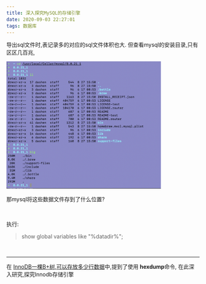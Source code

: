 ```yaml
---
title: 深入探究MySQL的存储引擎
date: 2020-09-03 22:27:01
tags: 数据库
---
```



导出sql文件时,表记录多的对应的sql文件体积也大. 但查看mysql的安装目录,只有区区几百兆,

<img src="深入探究MySQL的存储引擎/0.png" width = 80% height = 50% /> 


那mysql将这些数据文件存到了什么位置?

<br>

执行:

> show global variables like "%datadir%";


<br>

---


在 [InnoDB一棵B+树,可以存放多少行数据](https://dashen.tech/2019/07/29/InnoDB%E4%B8%80%E6%A3%B5B-%E6%A0%91-%E5%8F%AF%E4%BB%A5%E5%AD%98%E6%94%BE%E5%A4%9A%E5%B0%91%E8%A1%8C%E6%95%B0%E6%8D%AE/)中,提到了使用 **hexdump**命令, 在此深入研究,探究Innodb存储引擎



